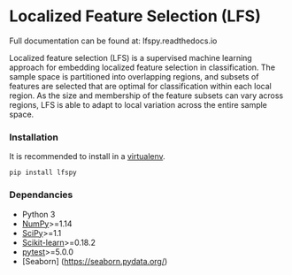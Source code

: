 # Localized Feature Selection (LFS)


Full documentation can be found at: lfspy.readthedocs.io

Localized feature selection (LFS) is a supervised machine learning approach for embedding localized feature selection in classification. The sample space is partitioned into overlapping regions, and subsets of features are selected that are optimal for classification within each local region. As the size 
and membership of the feature subsets 
can vary across regions, LFS is able to adapt to local variation across the entire sample space.

### Installation
It is recommended to install in a [virtualenv](https://packaging.python.org/guides/installing-using-pip-and-virtual-environments/).

```
pip install lfspy
```

### Dependancies
* Python 3
* [NumPy](https://numpy.org/)>=1.14
* [SciPy](https://www.scipy.org/)>=1.1
* [Scikit-learn](https://scikit-learn.org/stable/index.html)>=0.18.2
* [pytest](https://docs.pytest.org/en/latest/)>=5.0.0
* [Seaborn] (https://seaborn.pydata.org/)